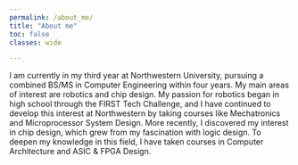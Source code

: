 ```yaml
---
permalink: /about_me/
title: "About me"
toc: false
classes: wide

---
```


I am currently in my third year at Northwestern University, pursuing a combined BS/MS in Computer Engineering within four years. My main areas of interest are robotics and chip design. My passion for robotics began in high school through the FIRST Tech Challenge, and I have continued to develop this interest at Northwestern by taking courses like Mechatronics and Microprocessor System Design. More recently, I discovered my interest in chip design, which grew from my fascination with logic design. To deepen my knowledge in this field, I have taken courses in Computer Architecture and ASIC & FPGA Design.